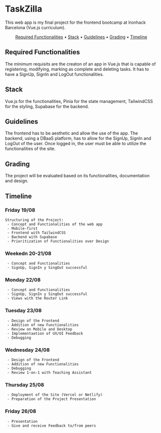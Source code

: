 # TaskZilla

This web app is my final project for the frontend bootcamp at Ironhack Barcelona (Vue.js curriculum).

<p align="center">
  <a href="#required-functionalities">Required Functionalities</a> •
  <a href="#stack">Stack</a> •
  <a href="#guidelines">Guidelines</a> •
  <a href="#grading">Grading</a> •
  <a href="#timeline">Timeline</a>
</p>

## Required Functionalities

The minimum requisits are the creaton of an app in Vue.js that is capable of registering, modifying, marking as complete and deleting tasks. It has to have a SignUp, SignIn and LogOut functionalities.

## Stack

Vue.js for the functionalities, Pinia for the state management, TailwindCSS for the styling, Supabase for the backend.

## Guidelines

The frontend has to be aesthetic and allow the use of the app.
The backend, using a DBaaS platform, has to allow for the SignUp, SignIn and LogOut of the user.
Once logged in, the user must be able to utilize the functionalities of the site.

## Grading

The project will be evaluated based on its functionalities, documentation and design.

## Timeline

### Friday 19/08

```
Structuring of the Project:
 - Concept and Functionalities of the web app
 - Mobile-first
 - Frontend with TailwindCSS
 - Backend with Supabase
 - Prioritization of Functionalities over Design
```

### Weekedn 20-21/08

```
 - Concept and Functionalities
 - SignUp, SignIn y SingOut successful
```

### Monday 22/08

```
 - Concept and Functionalities
 - SignUp, SignIn y SingOut successful
 - Views with the Router Link
```

### Tuesday 23/08

```
 - Design of the Frontend
 - Addition of new Functionalities
 - Review on Mobile and Desktop
 - Implementaation of UX/UI Feedback
 - Debugging
```

### Wednesday 24/08

```
 - Design of the Frontend
 - Addition of new Functionalities
 - Debugging
 - Review 1-on-1 with Teaching Assistant
```

### Thursday 25/08

```
 - Deployment of the Site (Vercel or Netlify)
 - Preparation of the Project Presentation
```

### Friday 26/08

```
 - Presentation
 - Give and receive Feedback to/from peers
```
